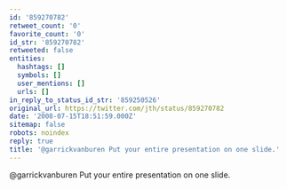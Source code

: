 ```yaml
---
id: '859270782'
retweet_count: '0'
favorite_count: '0'
id_str: '859270782'
retweeted: false
entities:
  hashtags: []
  symbols: []
  user_mentions: []
  urls: []
in_reply_to_status_id_str: '859250526'
original_url: https://twitter.com/jth/status/859270782
date: '2008-07-15T18:51:59.000Z'
sitemap: false
robots: noindex
reply: true
title: '@garrickvanburen Put your entire presentation on one slide.'
---
```


@garrickvanburen Put your entire presentation on one slide.